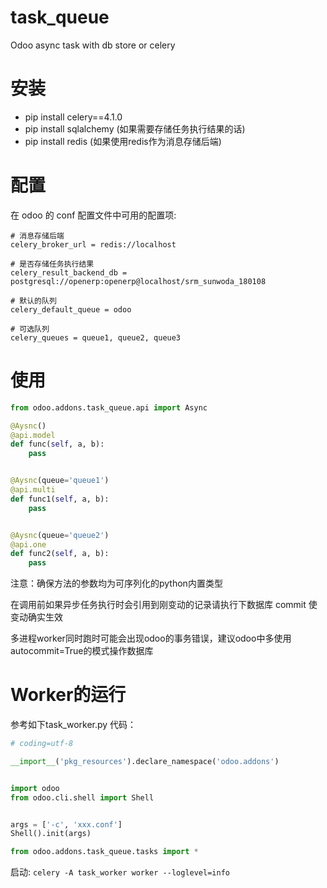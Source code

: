 # task_queue
Odoo async task with db store or celery

# 安装
- pip install celery==4.1.0
- pip install sqlalchemy    (如果需要存储任务执行结果的话)
- pip install redis    (如果使用redis作为消息存储后端)

# 配置
在 odoo 的 conf 配置文件中可用的配置项:
```config
# 消息存储后端
celery_broker_url = redis://localhost

# 是否存储任务执行结果
celery_result_backend_db = postgresql://openerp:openerp@localhost/srm_sunwoda_180108

# 默认的队列
celery_default_queue = odoo

# 可选队列
celery_queues = queue1, queue2, queue3
```

# 使用
```python
from odoo.addons.task_queue.api import Async

@Aysnc()
@api.model
def func(self, a, b):
    pass


@Aysnc(queue='queue1')
@api.multi
def func1(self, a, b):
    pass


@Aysnc(queue='queue2')
@api.one
def func2(self, a, b):
    pass
```
注意：确保方法的参数均为可序列化的python内置类型

在调用前如果异步任务执行时会引用到刚变动的记录请执行下数据库 commit 使变动确实生效

多进程worker同时跑时可能会出现odoo的事务错误，建议odoo中多使用autocommit=True的模式操作数据库

# Worker的运行
参考如下task_worker.py 代码：
```python
# coding=utf-8

__import__('pkg_resources').declare_namespace('odoo.addons')


import odoo
from odoo.cli.shell import Shell


args = ['-c', 'xxx.conf']
Shell().init(args)

from odoo.addons.task_queue.tasks import *
```
启动: `celery -A task_worker worker --loglevel=info`
